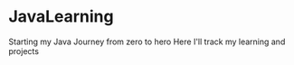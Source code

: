 # JavaLearning

Starting my Java Journey from zero to hero
Here I'll track my learning and projects
